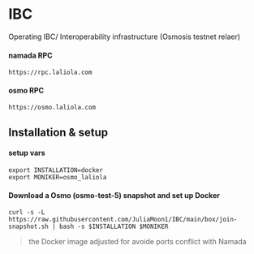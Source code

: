 # IBC
Operating IBC/ Interoperability infrastructure (Osmosis testnet relaer)
#### namada RPC
```
https://rpc.laliola.com
```
#### osmo RPC
```
https://osmo.laliola.com
```
## Installation & setup

#### setup vars
```
export INSTALLATION=docker 
export MONIKER=osmo_laliola
```
#### Download a Osmo (osmo-test-5) snapshot and set up Docker
```
curl -s -L https://raw.githubusercontent.com/JuliaMoon1/IBC/main/box/join-snapshot.sh | bash -s $INSTALLATION $MONIKER
```
>the Docker image adjusted for avoide ports conflict with Namada
